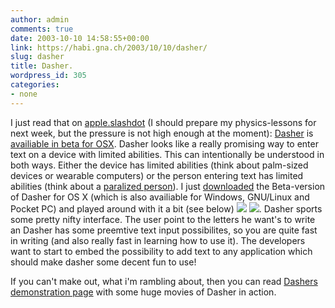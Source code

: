 ```yaml
---
author: admin
comments: true
date: 2003-10-10 14:58:55+00:00
link: https://habi.gna.ch/2003/10/10/dasher/
slug: dasher
title: Dasher.
wordpress_id: 305
categories:
- none
---
```


I just read that on [apple.slashdot](http://apple.slashdot.org/) (I should prepare my physics-lessons for next week, but the pressure is not high enough at the moment): [Dasher](http://www.inference.phy.cam.ac.uk/dasher/) is [availiable in beta for OSX](http://apple.slashdot.org/article.pl?sid=03/06/11/004239&mode=thread&tid=182&tid=185).
Dasher looks like a really promising way to enter text on a device with limited abilities. This can intentionally be understood in both ways. Either the device has limited abilities (think about palm-sized devices or wearable computers) or the person entering text has limited abilities (think about a [paralized person](http://www.inference.phy.cam.ac.uk/dasher/SpecialNeeds.html)).
I just [downloaded](http://www.inference.phy.cam.ac.uk/dasher/Download.html) the Beta-version of Dasher for OS X (which is also availiable for Windows, GNU/Linux and Pocket PC) and played around with it a bit (see below)
[![](https://habi.gna.ch/blog/images/dasher1-tm.jpg)](https://habi.gna.ch/blog/images/dasher1.jpg) [![](https://habi.gna.ch/blog/images/dasher2-tm.jpg)](https://habi.gna.ch/blog/images/dasher2.jpg).
Dasher sports some pretty nifty interface. The user point to the letters he want's to write an Dasher has some preemtive text input possibilites, so you are quite fast in writing (and also really fast in learning how to use it). The developers want to start to embed the possibility to add text to any application which should make dasher some decent fun to use!

If you can't make out, what i'm rambling about, then you can read [Dashers demonstration page](http://www.inference.phy.cam.ac.uk/dasher/Novice.html) with some huge movies of Dasher in action.
